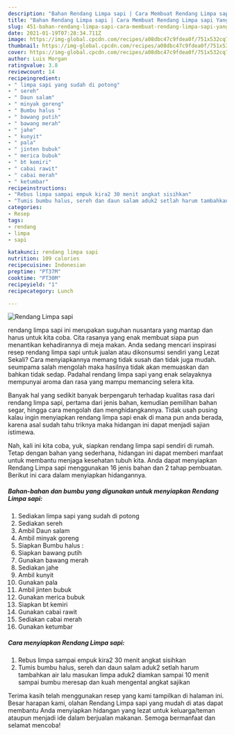 ```yaml
---
description: "Bahan Rendang Limpa sapi | Cara Membuat Rendang Limpa sapi Yang Paling Enak"
title: "Bahan Rendang Limpa sapi | Cara Membuat Rendang Limpa sapi Yang Paling Enak"
slug: 451-bahan-rendang-limpa-sapi-cara-membuat-rendang-limpa-sapi-yang-paling-enak
date: 2021-01-19T07:28:34.711Z
image: https://img-global.cpcdn.com/recipes/a08dbc47c9fdea0f/751x532cq70/rendang-limpa-sapi-foto-resep-utama.jpg
thumbnail: https://img-global.cpcdn.com/recipes/a08dbc47c9fdea0f/751x532cq70/rendang-limpa-sapi-foto-resep-utama.jpg
cover: https://img-global.cpcdn.com/recipes/a08dbc47c9fdea0f/751x532cq70/rendang-limpa-sapi-foto-resep-utama.jpg
author: Luis Morgan
ratingvalue: 3.8
reviewcount: 14
recipeingredient:
- " limpa sapi yang sudah di potong"
- " sereh"
- " Daun salam"
- " minyak goreng"
- " Bumbu halus "
- " bawang putih"
- " bawang merah"
- " jahe"
- " kunyit"
- " pala"
- " jinten bubuk"
- " merica bubuk"
- " bt kemiri"
- " cabai rawit"
- " cabai merah"
- " ketumbar"
recipeinstructions:
- "Rebus limpa sampai empuk kira2 30 menit angkat sisihkan"
- "Tumis bumbu halus, sereh dan daun salam aduk2 setlah harum tambahkan air lalu masukan limpa aduk2 diamkan sampai 10 menit sampai bumbu meresap dan kuah mengental angkat sajikan"
categories:
- Resep
tags:
- rendang
- limpa
- sapi

katakunci: rendang limpa sapi 
nutrition: 109 calories
recipecuisine: Indonesian
preptime: "PT37M"
cooktime: "PT30M"
recipeyield: "1"
recipecategory: Lunch

---
```



![Rendang Limpa sapi](https://img-global.cpcdn.com/recipes/a08dbc47c9fdea0f/751x532cq70/rendang-limpa-sapi-foto-resep-utama.jpg)


rendang limpa sapi ini merupakan suguhan nusantara yang mantap dan harus untuk kita coba. Cita rasanya yang enak membuat siapa pun menantikan kehadirannya di meja makan.
Anda sedang mencari inspirasi resep rendang limpa sapi untuk jualan atau dikonsumsi sendiri yang Lezat Sekali? Cara menyiapkannya memang tidak susah dan tidak juga mudah. seumpama salah mengolah maka hasilnya tidak akan memuaskan dan bahkan tidak sedap. Padahal rendang limpa sapi yang enak selayaknya mempunyai aroma dan rasa yang mampu memancing selera kita.

Banyak hal yang sedikit banyak berpengaruh terhadap kualitas rasa dari rendang limpa sapi, pertama dari jenis bahan, kemudian pemilihan bahan segar, hingga cara mengolah dan menghidangkannya. Tidak usah pusing kalau ingin menyiapkan rendang limpa sapi enak di mana pun anda berada, karena asal sudah tahu triknya maka hidangan ini dapat menjadi sajian istimewa.




Nah, kali ini kita coba, yuk, siapkan rendang limpa sapi sendiri di rumah. Tetap dengan bahan yang sederhana, hidangan ini dapat memberi manfaat untuk membantu menjaga kesehatan tubuh kita. Anda dapat menyiapkan Rendang Limpa sapi menggunakan 16 jenis bahan dan 2 tahap pembuatan. Berikut ini cara dalam menyiapkan hidangannya.

<!--inarticleads1-->

##### Bahan-bahan dan bumbu yang digunakan untuk menyiapkan Rendang Limpa sapi:

1. Sediakan  limpa sapi yang sudah di potong
1. Sediakan  sereh
1. Ambil  Daun salam
1. Ambil  minyak goreng
1. Siapkan  Bumbu halus :
1. Siapkan  bawang putih
1. Gunakan  bawang merah
1. Sediakan  jahe
1. Ambil  kunyit
1. Gunakan  pala
1. Ambil  jinten bubuk
1. Gunakan  merica bubuk
1. Siapkan  bt kemiri
1. Gunakan  cabai rawit
1. Sediakan  cabai merah
1. Gunakan  ketumbar




<!--inarticleads2-->

##### Cara menyiapkan Rendang Limpa sapi:

1. Rebus limpa sampai empuk kira2 30 menit angkat sisihkan
1. Tumis bumbu halus, sereh dan daun salam aduk2 setlah harum tambahkan air lalu masukan limpa aduk2 diamkan sampai 10 menit sampai bumbu meresap dan kuah mengental angkat sajikan




Terima kasih telah menggunakan resep yang kami tampilkan di halaman ini. Besar harapan kami, olahan Rendang Limpa sapi yang mudah di atas dapat membantu Anda menyiapkan hidangan yang lezat untuk keluarga/teman ataupun menjadi ide dalam berjualan makanan. Semoga bermanfaat dan selamat mencoba!
